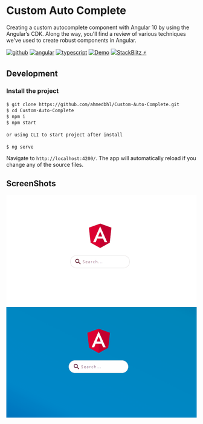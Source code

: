 # Custom Auto Complete

Creating a custom autocomplete component with Angular 10 by using the Angular’s CDK. Along the way, you'll find a review of various techniques we've used to create robust components in Angular.

[![github](https://badgen.net/badge/icon/github?icon=github&label)](https://github.com/ahmedbhl/Custom-Auto-Complete)
[![angular](https://badgen.net/badge/Angular%20CLI/v%2010/red)](https://github.com/angular/angular-cli)
[![typescript](https://badgen.net/badge/icon/typescript?icon=typescript&label)](https://github.com/angular/angular-cli)
[![Demo](https://badgen.net/badge/Demo/ClicMe/green)](https://custom-auto-complete-cdk.firebaseapp.com/)
[![StackBlitz ⚡️](https://badgen.net/badge/icon/Edit%20On%20StackBlitz⚡️?icon=slack&label)](https://stackblitz.com/edit/custom-auto-complete-cdk)

## Development

### Install the project

```console
$ git clone https://github.com/ahmedbhl/Custom-Auto-Complete.git
$ cd Custom-Auto-Complete
$ npm i
$ npm start

or using CLI to start project after install

$ ng serve
```

Navigate to `http://localhost:4200/`. The app will automatically reload if you change any of the source files.

## ScreenShots

<p align="center">
    <img src="https://github.com/ahmedbhl/Custom-Auto-Complete/blob/master/src/assets/screenshot/auto-complete-white.gif?raw=true">
    <img src="https://github.com/ahmedbhl/Custom-Auto-Complete/blob/master/src/assets/screenshot/auto-complete-blue.gif?raw=true">
</p>

